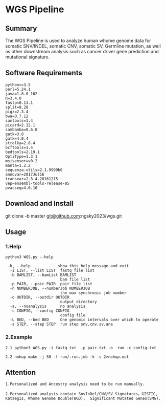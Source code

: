 WGS Pipeline
===

## Summary
  The WGS Pipeline is used to analyze human whome genome data for somatic SNV/INDEL, somatic CNV, somatic SV, Germline mutation, as well as other downstream analysis such as cancer driver gene prediction and mutational signature.     

## Software Requirements

```
python>=3.5
perl=5.24.1
java=1.8.0_162
R=3.4.0
fastp=0.13.1
split=8.28
pigz=2.3.4
bwa=0.7.12
samtools=1.4
picard=2.12.1
sambamba=0.6.8
gatk=3.8
gatk=4.0.4
strelka=2.8.4
bcftools=1.4
bedtools=2.19.1
OptiType=1.3.1
msisensor=v0.2
manta=1.2.2
sequenza-utils=2.1.9999b0
annovar=2017Jul16
transvar=2.3.4.20161215
vep=ensembl-tools-release-85
pvacseq=4.0.10
```

## Download and Install

git clone -b master git@github.com:ngsky2023/wgs.git 

## Usage

### 1.Help

    python3 WGS.py --help

```
 -h, --help            show this help message and exit
  -i LIST, --list LIST  fastq file list
  -b BAMLIST, --bamList BAMLIST
                        bam file list
  -p PAIR, --pair PAIR  pair file list
  -n NUMBERJOB, --numberJob NUMBERJOB
                        the max synchronic job number
  -o OUTDIR, --outdir OUTDIR
                        output directory
  -a, --noanalysis      no analysis
  -c CONFIG, --config CONFIG
                        config file
  -L BED, --bed BED     One genomic intervals over which to operate
  -s STEP, --step STEP  run step snv,cnv,sv,ana
```

### 2.Example
    
    2.1 python3 WGS.py -i fastq.txt  -p pair.txt -o  run -c config.txt

    2.2 nohup make -j 50 -f run/.run.job -k -s 2>nohup.out

## Attention

    1.Personalized and Ancestry analysis need to be run manually.
    
    2.Personalized analysis contain SnvInDel/CNV/SV Signatures，GISTIC, Kataegis, Whome Genome Double(WGD),  Significant Mutated Genes(SMG).

